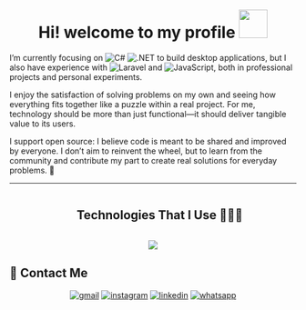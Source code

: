 <h1 align="center">Hi! welcome to my profile <picture><img src="https://github.com/7oSkaaa/7oSkaaa/blob/main/Images/about_me.gif?raw=true" width="50px"></picture> </h1>


I’m currently focusing on 
![C#](https://img.shields.io/badge/-C%23-239120?logo=c-sharp&logoColor=white&style=flat) 
![.NET](https://img.shields.io/badge/-.NET-512BD4?logoColor=white&style=flat) 
to build desktop applications, but I also have experience with 
![Laravel](https://img.shields.io/badge/-Laravel-FF2D20?logo=laravel&logoColor=white&style=flat) and 
![JavaScript](https://img.shields.io/badge/-JavaScript-F7DF1E?logo=javascript&logoColor=black&style=flat), 
both in professional projects and personal experiments.

I enjoy the satisfaction of solving problems on my own and seeing how everything fits together like a puzzle within a real project. For me, technology should be more than just functional—it should deliver tangible value to its users.

I support open source: I believe code is meant to be shared and improved by everyone. I don’t aim to reinvent the wheel, but to learn from the community and contribute my part to create real solutions for everyday problems. 🚀

<hr>
<div id="user-content-toc">
  <ul align="center">
    <summary><h2 style="display: inline-block">Technologies That I Use 👨🏻‍💻</h2></summary>
  </ul>
</div>

<!-- tech stack icons -->
<p align="center">
  <a href="https://skillicons.dev">
    <img src="https://skillicons.dev/icons?i=html,css,js,bootstrap,tailwind,laravel,cs,dotnet,mysql,git,github,nodejs,npm,unity,visualstudio,vscode&perline=8" />
  </a>
</p>



## 🤝 Contact Me

<p align="center">
  <a href="mailto:manuelc.dev@gmail.com" target="_blank"><img src="https://img.shields.io/badge/Gmail-D14836?style=for-the-badge&logo=gmail&logoColor=white" alt="gmail"/></a>
  <a href="https://www.instagram.com/manuel.zky/" target="_blank"><img src="https://img.shields.io/badge/Instagram-%23E4405F.svg?style=for-the-badge&logo=instagram&logoColor=white" alt="instagram"/></a>
  <a href="https://www.linkedin.com/in/jmanuel-carrasquel/" target="_blank"><img src="https://img.shields.io/badge/LinkedIn-%230077B5.svg?style=for-the-badge&logo=linkedin&logoColor=white" alt="linkedin"/></a>
  <a href="https://wa.me/+584248534449" target="_blank"><img src="https://img.shields.io/badge/WhatsApp-25D366?style=for-the-badge&logo=whatsapp&logoColor=white" alt="whatsapp"/></a>
</p>




  
